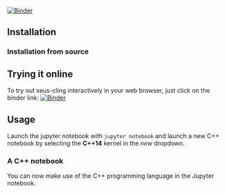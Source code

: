[![Binder](https://mybinder.org/badge_logo.svg)](https://mybinder.org/v2/gh/alexander-penev/xeus-clang-repl/HEAD?labpath=notebooks/index.ipynb)

## Installation


### Installation from source


## Trying it online

To try out xeus-cling interactively in your web browser, just click on the binder
link: [![Binder](https://mybinder.org/badge_logo.svg)](https://mybinder.org/v2/gh/alexander-penev/xeus-clang-repl/HEAD?labpath=notebooks/index.ipynb)

## Usage

Launch the jupyter notebook with `jupyter notebook` and launch a new C++ notebook by selecting the **C++14** kernel in the *new* dropdown.

### A C++ notebook

You can now make use of the C++ programming language in the Jupyter notebook.


